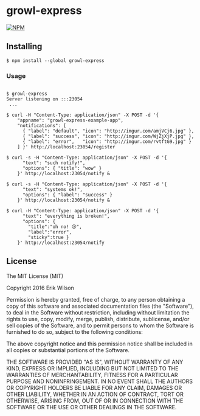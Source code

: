 # growl-express

[![NPM](https://nodei.co/npm/growl-express.svg?style=flat)](https://npmjs.org/package/growl-express)

## Installing

```shell-script
$ npm install --global growl-express
```

### Usage

```shell-script

$ growl-express
Server listening on :::23054
 ...

$ curl -H "Content-Type: application/json" -X POST -d '{
    "appname": "growl-express-example-app",
    "notifications": [
      { "label": "default", "icon": "http://imgur.com/amjVCj6.jpg" },
      { "label": "success", "icon": "http://imgur.com/WjZjXjP.jpg" },
      { "label": "error",   "icon": "http://imgur.com/rvtftG9.jpg" }
    ] }' http://localhost:23054/register

$ curl -s -H "Content-Type: application/json" -X POST -d '{
      "text": "such notify!",
      "options": { "title": "wow" }
    }' http://localhost:23054/notify &

$ curl -s -H "Content-Type: application/json" -X POST -d '{
      "text": "systems ok!",
      "options": { "label": "success" }
    }' http://localhost:23054/notify &

$ curl -H "Content-Type: application/json" -X POST -d '{
      "text": "everything is broken!",
      "options": {
        "title":"oh no! 😢",
        "label":"error",
        "sticky":true }
    }' http://localhost:23054/notify

```

## License

The MIT License (MIT)

Copyright 2016 Erik Wilson

Permission is hereby granted, free of charge, to any person obtaining a copy
of this software and associated documentation files (the "Software"), to deal
in the Software without restriction, including without limitation the rights
to use, copy, modify, merge, publish, distribute, sublicense, and/or sell
copies of the Software, and to permit persons to whom the Software is
furnished to do so, subject to the following conditions:

The above copyright notice and this permission notice shall be included in
all copies or substantial portions of the Software.

THE SOFTWARE IS PROVIDED "AS IS", WITHOUT WARRANTY OF ANY KIND, EXPRESS OR
IMPLIED, INCLUDING BUT NOT LIMITED TO THE WARRANTIES OF MERCHANTABILITY,
FITNESS FOR A PARTICULAR PURPOSE AND NONINFRINGEMENT. IN NO EVENT SHALL THE
AUTHORS OR COPYRIGHT HOLDERS BE LIABLE FOR ANY CLAIM, DAMAGES OR OTHER
LIABILITY, WHETHER IN AN ACTION OF CONTRACT, TORT OR OTHERWISE, ARISING FROM,
OUT OF OR IN CONNECTION WITH THE SOFTWARE OR THE USE OR OTHER DEALINGS IN
THE SOFTWARE.

